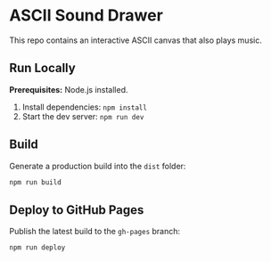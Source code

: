 # ASCII Sound Drawer

This repo contains an interactive ASCII canvas that also plays music.

## Run Locally

**Prerequisites:** Node.js installed.

1. Install dependencies:
   `npm install`
2. Start the dev server:
   `npm run dev`

## Build

Generate a production build into the `dist` folder:

```bash
npm run build
```

## Deploy to GitHub Pages

Publish the latest build to the `gh-pages` branch:

```bash
npm run deploy
```
